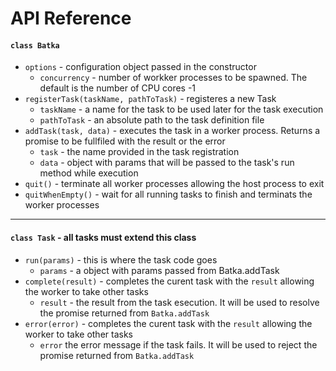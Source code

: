 # API Reference

#### `class Batka`

  * `options` - configuration object passed in the constructor
     * `concurrency` - number of workker processes to be spawned. The default is the number of CPU cores -1
  * `registerTask(taskName, pathToTask)` - registeres a new Task
     * `taskName` - a name for the task to be used later for the task execution
     * `pathToTask` - an absolute path to the task definition file
   * `addTask(task, data)` - executes the task in a worker process. Returns a promise to be fullfiled with the result or the error
      * `task` - the name provided in the task registration
      * `data` - object with params that will be passed to the task's run method while execution
   * `quit()` - terminate all worker processes allowing the host process to exit
   * `quitWhenEmpty()` - wait for all running tasks to finish and terminats the worker processes

___


#### `class Task` - all tasks must extend this class

   * `run(params)` - this is where the task code goes
      * `params` - a object with params passed from Batka.addTask
   * `complete(result)` - completes the curent task with the `result` allowing the worker to take other tasks
      * `result` - the result from the task esecution. It will be used to resolve the promise returned from `Batka.addTask`
   * `error(error)` - completes the curent task with the `result` allowing the worker to take other tasks
      * `error` the error message if the task fails. It will be used to reject the promise returned from `Batka.addTask`


